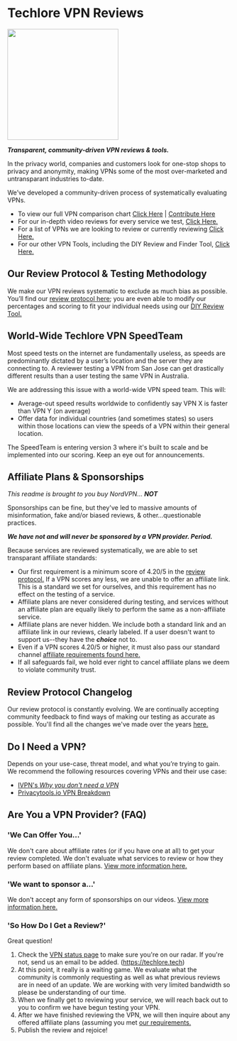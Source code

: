 # Techlore VPN Reviews
<img src="https://techlore.tech/assets/logos/vpn.svg" width="250" height="250">


***Transparent, community-driven VPN reviews & tools.***

In the privacy world, companies and customers look for one-stop shops to privacy and anonymity, making VPNs some of the most over-marketed and untransparant industries to-date.

We’ve developed a community-driven process of systematically evaluating VPNs.

- To view our full VPN comparison chart [Click Here](https://techlore.tech/vpnchart.html) | [Contribute Here](https://github.com/techlore-official/VPN-reviews/blob/master/VPNchart.csv)
- For our in-depth video reviews for every service we test, [Click Here.](https://www.youtube.com/playlist?list=PL3KeV6Ui_4CYTOvbZrElePOSJZAUlx2Yr)
- For a list of VPNs we are looking to review or currently reviewing [Click Here.](https://github.com/techlore-official/VPN-reviews/blob/master/status.md)
- For our other VPN Tools, including the DIY Review and Finder Tool, [Click Here.](https://techlore.tech/vpn.html)

## Our Review Protocol & Testing Methodology
We make our VPN reviews systematic to exclude as much bias as possible. You’ll find our [review protocol here](https://github.com/techlore-official/VPN-reviews/blob/master/protocol.md); you are even able to modify our percentages and scoring to fit your individual needs using our [DIY Review Tool.](https://techlore.tech/vpnreview.html)

## World-Wide Techlore VPN SpeedTeam
Most speed tests on the internet are fundamentally useless, as speeds are predominantly dictated by a user’s location and the server they are connecting to. A reviewer testing a VPN from San Jose can get drastically different results than a user testing the same VPN in Australia.

We are addressing this issue with a world-wide VPN speed team. This will:
* Average-out speed results worldwide to confidently say VPN X is faster than VPN Y (on average)
* Offer data for individual countries (and sometimes states) so users within those locations can view the speeds of a VPN within their general location. 

The SpeedTeam is entering version 3 where it's built to scale and be implemented into our scoring. Keep an eye out for announcements.

## Affiliate Plans & Sponsorships
*This readme is brought to you buy NordVPN...* ***NOT***

Sponsorships can be fine, but they've led to massive amounts of misinformation, fake and/or biased reviews, & other...questionable practices.


***We have not and will never be sponsored by a VPN provider. Period.***


Because services are reviewed systematically, we are able to set transparant affiliate standards:
* Our first requirement is a minimum score of 4.20/5 in the [review protocol.](https://github.com/techlore-official/VPN-reviews/blob/master/protocol.md) If a VPN scores any less, we are unable to offer an affiliate link. This is a standard we set for ourselves, and this requirement has no effect on the testing of a service.
* Affiliate plans are never considered during testing, and services without an affiliate plan are equally likely to perform the same as a non-affiliate service.
* Affiliate plans are never hidden. We include both a standard link and an affiliate link in our reviews, clearly labeled. If a user doesn't want to support us--they have the ***choice*** not to. 
* Even if a VPN scores 4.20/5 or higher, it must also pass our standard channel [affiliate requirements found here.](https://github.com/techlore-official/YT-channel/blob/master/affiliates.md)
* If all safeguards fail, we hold ever right to cancel affiliate plans we deem to violate community trust. 

## Review Protocol Changelog
Our review protocol is constantly evolving. We are continually accepting community feedback to find ways of making our testing as accurate as possible. You'll find all the changes we've made over the years [here.](https://github.com/techlore-official/VPN-reviews/blob/master/changelog.md)

## Do I Need a VPN? 
Depends on your use-case, threat model, and what you’re trying to gain. We recommend the following resources covering VPNs and their use case:

* [IVPN's *Why you don't need a VPN*](https://www.ivpn.net/blog/why-you-dont-need-a-vpn/)
* [Privacytools.io VPN Breakdown](https://www.privacytools.io/providers/vpn/#info)

## Are You a VPN Provider? (FAQ)
### 'We Can Offer You...'
We don't care about affiliate rates (or if you have one at all) to get your review completed. We don't evaluate what services to review or how they perform based on affiliate plans. [View more information here.](https://github.com/techlore-official/VPN-reviews#affiliate-plans--sponsorships)

### 'We want to sponsor a...'
We don't accept any form of sponsorships on our videos. [View more information here.](https://github.com/techlore-official/VPN-reviews#affiliate-plans--sponsorships)

### 'So How Do I Get a Review?'
Great question!
1. Check the [VPN status page](https://github.com/techlore-official/VPN-reviews/blob/master/status.md) to make sure you're on our radar. If you're not, send us an email to be added. (https://techlore.tech)
2. At this point, it really is a waiting game. We evaluate what the community is commonly requesting as well as what previous reviews are in need of an update. We are working with very limited bandwidth so please be understanding of our time.
3. When we finally get to reviewing your service, we will reach back out to you to confirm we have begun testing your VPN.
4. After we have finished reviewing the VPN, we will then inquire about any offered affiliate plans (assuming you met [our requirements.](https://github.com/techlore-official/VPN-reviews#affiliate-plans--sponsorships)
5. Publish the review and rejoice!
